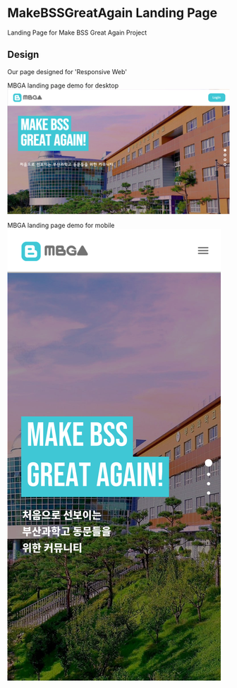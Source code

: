 # MakeBSSGreatAgain Landing Page

Landing Page for Make BSS Great Again Project

## Design

Our page designed for 'Responsive Web'

MBGA landing page demo for desktop
![mbga_landingpage_demo.png](demo_img/mbga_landingpage_demo.png)

MBGA landing page demo for mobile
![mbga_landingpage_mobile_demo.png](demo_img/mbga_landingpage_mobile_demo.png)
